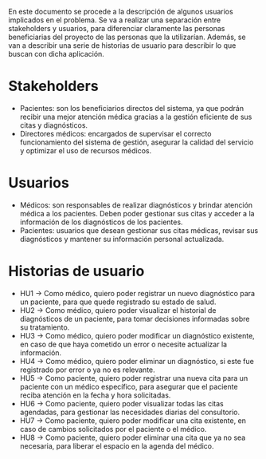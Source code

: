 En este documento se procede a la descripción de algunos usuarios implicados en el problema. Se va a realizar una separación entre stakeholders y usuarios, para diferenciar claramente las personas beneficiarias del proyecto de las personas que la utilizarían. Además, se van a describir una serie de historias de usuario para describir lo que buscan con dicha aplicación.

# Stakeholders

* Pacientes: son los beneficiarios directos del sistema, ya que podrán recibir una mejor atención médica gracias a la gestión eficiente de sus citas y diagnósticos.
* Directores médicos: encargados de supervisar el correcto funcionamiento del sistema de gestión, asegurar la calidad del servicio y optimizar el uso de recursos médicos.

# Usuarios

* Médicos: son responsables de realizar diagnósticos y brindar atención médica a los pacientes. Deben poder gestionar sus citas y acceder a la información de los diagnósticos de los pacientes.
* Pacientes: usuarios que desean gestionar sus citas médicas, revisar sus diagnósticos y mantener su información personal actualizada.

# Historias de usuario

* HU1 -> Como médico, quiero poder registrar un nuevo diagnóstico para un paciente, para que quede registrado su estado de salud.
* HU2 -> Como médico, quiero poder visualizar el historial de diagnósticos de un paciente, para tomar decisiones informadas sobre su tratamiento.
* HU3 -> Como médico, quiero poder modificar un diagnóstico existente, en caso de que haya cometido un error o necesite actualizar la información.
* HU4 -> Como médico, quiero poder eliminar un diagnóstico, si este fue registrado por error o ya no es relevante.
* HU5 -> Como paciente, quiero poder registrar una nueva cita para un paciente con un médico específico, para asegurar que el paciente reciba atención en la fecha y hora solicitadas.
* HU6 -> Como paciente, quiero poder visualizar todas las citas agendadas, para gestionar las necesidades diarias del consultorio.
* HU7 -> Como paciente, quiero poder modificar una cita existente, en caso de cambios solicitados por el paciente o el médico.
* HU8 -> Como paciente, quiero poder eliminar una cita que ya no sea necesaria, para liberar el espacio en la agenda del médico.